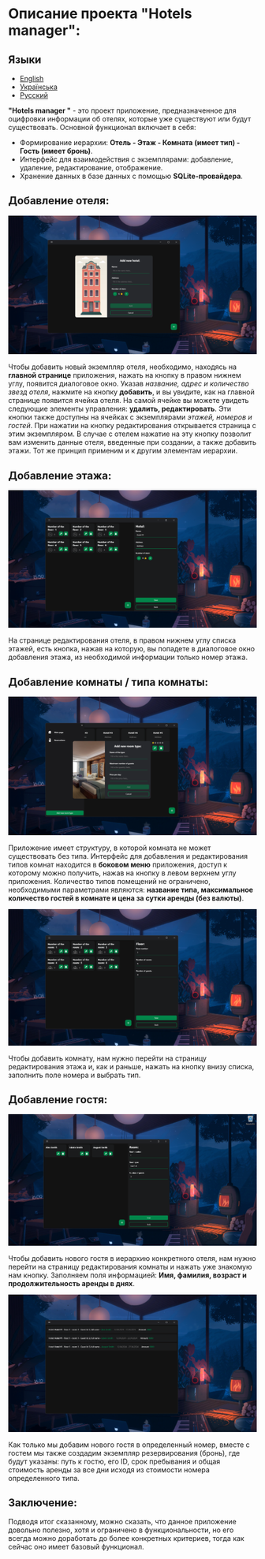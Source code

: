 # Описание проекта "Hotels manager":

## Языки
- [English](./README.md)
- [Українська](./README_UA.md)
- [Русский](./README_RU.md)

**"Hotels manager "** - это проект приложение, предназначенное для оцифровки информации об отелях, которые уже существуют или будут существовать. Основной функционал включает в себя:
- Формирование иерархии: **Отель - Этаж - Комната (имеет тип) - Гость (имеет бронь)**.
- Интерфейс для взаимодействия с экземплярами: добавление, удаление, редактирование, отображение.
- Хранение данных в базе данных с помощью **SQLite-провайдера**.


## Добавление отеля:

![Предварительный просмотр](Images/hm_img1.png)

Чтобы добавить новый экземпляр отеля, необходимо, находясь на **главной странице** приложения, нажать на кнопку в правом нижнем углу, появится диалоговое окно. Указав *название, адрес и количество звезд отеля*, нажмите на кнопку **добавить**, и вы увидите, как на главной странице появится ячейка отеля. 
На самой ячейке вы можете увидеть следующие элементы управления: **удалить, редактировать**. Эти кнопки также доступны на ячейках с экземплярами *этажей, номеров и гостей*. При нажатии на кнопку редактирования открывается страница с этим экземпляром. 
В случае с отелем нажатие на эту кнопку позволит вам изменить данные отеля, введенные при создании, а также добавить этажи. Тот же принцип применим и к другим элементам иерархии. 

## Добавление этажа:

![Предварительный просмотр](Images/hm_img4.png)

На странице редактирования отеля, в правом нижнем углу списка этажей, есть кнопка, нажав на которую, вы попадете в диалоговое окно добавления этажа, из необходимой информации только номер этажа.


## Добавление комнаты / типа комнаты:

![Preview](Images/hm_img5.png)

Приложение имеет структуру, в которой комната не может существовать без типа. Интерфейс для добавления и редактирования типов комнат находится в **боковом меню** приложения, доступ к которому можно получить, нажав на кнопку в левом верхнем углу приложения. Количество типов помещений не ограничено, необходимыми параметрами являются: **название типа, максимальное количество гостей в комнате и цена за сутки аренды (без валюты)**.

![Предварительный просмотр](Images/hm_img9.png)

Чтобы добавить комнату, нам нужно перейти на страницу редактирования этажа и, как и раньше, нажать на кнопку внизу списка, заполнить поле номера и выбрать тип.

## Добавление гостя:

![Preview](Images/hm_img10.png)

Чтобы добавить нового гостя в иерархию конкретного отеля, нам нужно перейти на страницу редактирования комнаты и нажать уже знакомую нам кнопку. Заполняем поля информацией: **Имя, фамилия, возраст и продолжительность аренды в днях**.

![Предварительный просмотр](Images/hm_img12.png)

Как только мы добавим нового гостя в определенный номер, вместе с гостем мы также создадим экземпляр резервирования (бронь), где будут указаны: путь к гостю, его ID, срок пребывания и общая стоимость аренды за все дни исходя из стоимости номера определенного типа.

## Заключение:
Подводя итог сказанному, можно сказать, что данное приложение довольно полезно, хотя и ограничено в функциональности, но его всегда можно доработать до более конкретных критериев, тогда как сейчас оно имеет базовый функционал.
